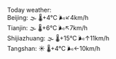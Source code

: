 Today weather:  
Beijing: 🌫  🌡️+4°C 🌬️↙4km/h  
Tianjin: 🌫  🌡️+6°C 🌬️↖7km/h  
Shijiazhuang: 🌫  🌡️+15°C 🌬️↑11km/h  
Tangshan: ☀️   🌡️+4°C 🌬️←10km/h  
